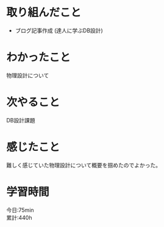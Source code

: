 # 取り組んだこと       
- ブログ記事作成 (達人に学ぶDB設計)  
# わかったこと
物理設計について  
# 次やること  
DB設計課題
# 感じたこと
難しく感じていた物理設計について概要を掴めたのでよかった。
# 学習時間  
今日:75min  
累計:440h
